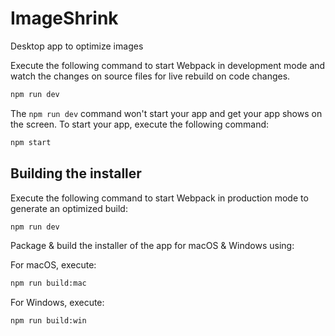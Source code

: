 # ImageShrink

Desktop app to optimize images

Execute the following command to start Webpack in development mode and watch the changes on source files for live rebuild on code changes.

```sh
npm run dev
```

The `npm run dev` command won't start your app and get your app shows on the screen. To start your app, execute the following command:

```sh
npm start
```

## Building the installer

Execute the following command to start Webpack in production mode to generate an optimized build:

```sh
npm run dev
```

Package & build the installer of the app for macOS & Windows using:

For macOS, execute:

```sh
npm run build:mac
```

For Windows, execute:

```sh
npm run build:win
```
